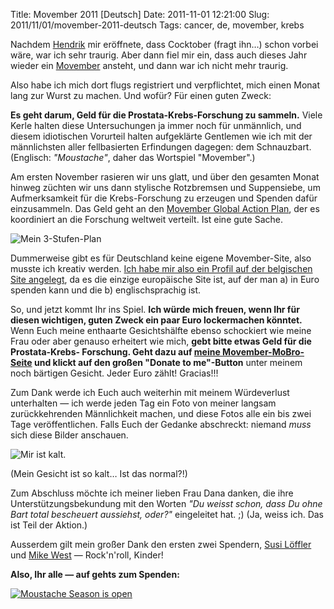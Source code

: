 Title: Movember 2011 [Deutsch]
Date: 2011-11-01 12:21:00
Slug: 2011/11/01/movember-2011-deutsch
Tags: cancer, de, movember, krebs


Nachdem [Hendrik][1] mir eröffnete, dass Cocktober (fragt ihn…) schon vorbei
wäre, war ich sehr traurig. Aber dann fiel mir ein, dass auch dieses Jahr
wieder ein [Movember][2] ansteht, und dann war ich nicht mehr traurig.

Also habe ich mich dort flugs registriert und verpflichtet, mich einen Monat
lang zur Wurst zu machen. Und wofür? Für einen guten Zweck:

**Es geht darum, Geld für die Prostata-Krebs-Forschung zu sammeln.** Viele
Kerle halten diese Untersuchungen ja immer noch für unmännlich, und diesem
idiotischen Vorurteil halten aufgeklärte Gentlemen wie ich mit der
männlichsten aller fellbasierten Erfindungen dagegen: dem Schnauzbart.
(Englisch: _"Moustache"_, daher das Wortspiel "Movember".)

Am ersten November rasieren wir uns glatt, und über den gesamten Monat hinweg
züchten wir uns dann stylische Rotzbremsen und Suppensiebe, um Aufmerksamkeit
für die Krebs-Forschung zu erzeugen und Spenden dafür einzusammeln. Das Geld
geht an den [Movember Global Action Plan][3], der es koordiniert an die
Forschung weltweit verteilt. Ist eine gute Sache.

![Mein 3-Stufen-Plan][4]

Dummerweise gibt es für Deutschland keine eigene Movember-Site, also musste
ich kreativ werden. [Ich habe mir also ein Profil auf der belgischen Site
angelegt][5], da es die einzige europäische Site ist, auf der man a) in Euro
spenden kann und die b) englischsprachig ist.

So, und jetzt kommt Ihr ins Spiel. **Ich würde mich freuen, wenn Ihr für
diesen wichtigen, guten Zweck ein paar Euro lockermachen könntet.** Wenn Euch
meine enthaarte Gesichtshälfte ebenso schockiert wie meine Frau oder aber
genauso erheitert wie mich, **gebt bitte etwas Geld für die Prostata-Krebs-
Forschung. Geht dazu auf [meine Movember-MoBro-Seite][5] und klickt auf den
großen "Donate to me"-Button** unter meinem noch bärtigen Gesicht. Jeder Euro
zählt! Gracias!!!

Zum Dank werde ich Euch auch weiterhin mit meinem Würdeverlust unterhalten —
ich werde jeden Tag ein Foto von meiner langsam zurückkehrenden Männlichkeit
machen, und diese Fotos alle ein bis zwei Tage veröffentlichen. Falls Euch der
Gedanke abschreckt: niemand _muss_ sich diese Bilder anschauen.

![Mir ist kalt.][6]

(Mein Gesicht ist so kalt… Ist das normal?!)

Zum Abschluss möchte ich meiner lieben Frau Dana danken, die ihre
Unterstützungsbekundung mit den Worten _"Du weisst schon, dass Du ohne Bart
total bescheuert aussiehst, oder?"_ eingeleitet hat. ;) (Ja, weiss ich. Das
ist Teil der Aktion.)

Ausserdem gilt mein großer Dank den ersten zwei Spendern, [Susi Löffler][7]
und [Mike West][8] — Rock'n'roll, Kinder!

**Also, Ihr alle — auf gehts zum Spenden:**

[![Moustache Season is open][9]][5]

   [1]: http://hmans.net
   [2]: http://movember.com
   [3]: http://be.movember.com/en/campaign/nesp/mens-health/
   [4]: http://dl.dropbox.com/u/7298/blog/12196067293_1.png
   [5]: http://mobro.co/czottmann
   [6]: http://dl.dropbox.com/u/7298/blog/12196067293_2.jpg
   [7]: http://www.facebook.com/profile.php?id=678035046
   [8]: https://mkw.st/
   [9]: http://dl.dropbox.com/u/7298/blog/12196067293_3.jpg
